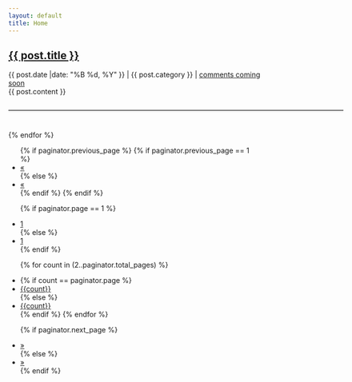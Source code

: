 ```yaml
---
layout: default
title: Home
---
```

<div id="article">
<!-- {% for post in site.posts limit: 8 %} -->
<h2 class="title"><a href="{{ post.url }}">{{ post.title }}</a></h2>
<div id="post-date">{{ post.date |date: "%B %d, %Y" }} | {{  post.category  }} | <a href="{{ post.url }}/#disqus_thread">comments coming soon</a></div>
{{ post.content }}
<hr style="
			border-width: 0px; 
			border-top: 1px solid #BDBDBD; 
			margin-top: 28px;
			margin-bottom: 40px; 
			width: 670px;
			margin-right: 20px;
			text-align: left; ">
{% endfor %}
</div>

<div class="pagination">
<ul>
{% if paginator.previous_page %}
{% if paginator.previous_page == 1 %}
<li class="disabled"><a href="#">&laquo;</a></li>
{% else %}
<li><a href="/page{{paginator.previous_page}}">&laquo;</a></li>
{% endif %}
{% endif %}
 
{% if paginator.page == 1 %}
<li class="disabled"><a href="#">1</a></li>
{% else %}
<li><a href="/">1</a></li>
{% endif %}
 
{% for count in (2..paginator.total_pages) %}
<li class="page">
{% if count == paginator.page %}
<li class="active"><a href="#">{{count}}</a></li>
{% else %}
<li><a href="/page{{count}}">{{count}}</a></li>
{% endif %}
{% endfor %}
 
{% if paginator.next_page %}
<li class="active"><a href="/page{{paginator.next_page}}">&raquo;</a></li>
{% else %}
<li class="disabled"><a href="#">&raquo;</a></li>
{% endif %}
</ul>
</div>